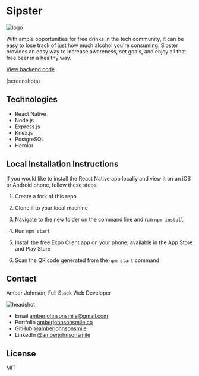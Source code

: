 # Sipster

![logo](https://user-images.githubusercontent.com/31632938/37634420-080a77b8-2bbc-11e8-94df-9cfff48d2bc5.png)

With ample opportunities for free drinks in the tech community, it can be easy to lose track of just how much alcohol you're consuming. Sipster provides an easy way to increase awareness, set goals, and enjoy all that free beer in a healthy way.

[View backend code](https://github.com/amberjohnsonsmile/drink-tracker-backend)

(screenshots)

## Technologies

* React Native
* Node.js
* Express.js
* Knex.js
* PostgreSQL
* Heroku


## Local Installation Instructions
If you would like to install the React Native app locally and view it on an iOS or Android phone, follow these steps:

1. Create a fork of this repo

1. Clone it to your local machine

1. Navigate to the new folder on the command line and run `npm install`

1. Run `npm start`

1. Install the free Expo Client app on your phone, available in the App Store and Play Store

1. Scan the QR code generated from the `npm start` command


## Contact

Amber Johnson, Full Stack Web Developer

![headshot](https://user-images.githubusercontent.com/31632938/36687590-517de15e-1ae7-11e8-8753-5c28cefd5e69.jpeg)
* Email amberjohnsonsmile@gmail.com
* Portfolio [amberjohnsonsmile.co](https://amberjohnsonsmile.co)
* GitHub [@amberjohnsonsmile](https://github.com/amberjohnsonsmile)
* LinkedIn [@amberjohnsonsmile](https://linkedin.com/in/amberjohnsonsmile)

## License

MIT
